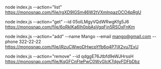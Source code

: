 node index.js --action="list"
https://monosnap.com/file/rgXD9IGSm46W2tVXmlnpazOCO4pRgU

node index.js --action="get" --id 05olLMgyVQdWRwgKfg5J6
https://monosnap.com/file/6oRklKa6Ih0pbAsVgqFin5RSOxFnKm

node index.js --action="add" --name Mango --email mango@gmail.com --phone 322-22-22
https://monosnap.com/file/iRzuCWwoDHwcpYfb6q4P7jX2vu7ExU

node index.js --action="remove" --id qdggE76Jtbfd9eWJHrssH
https://monosnap.com/file/KqGFCnFtePwC0WvGlcK7dgyFDFbDbz
